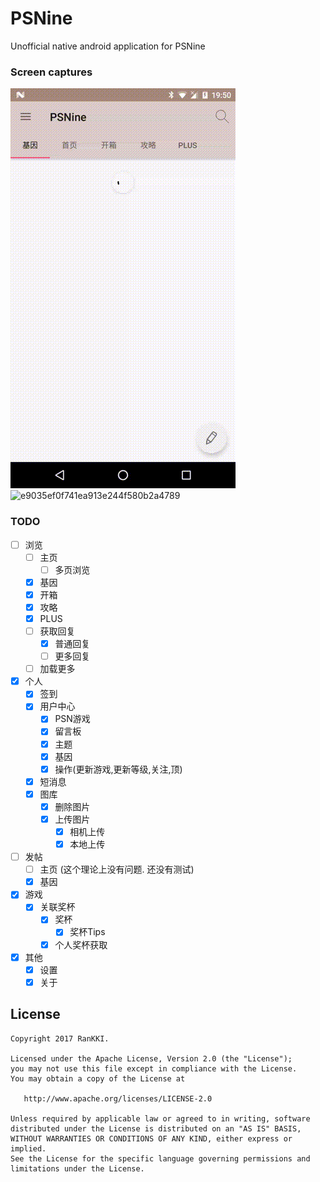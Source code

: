 # PSNine
Unofficial native android application for PSNine

### Screen captures

![1d309577820c8d6d9d7f3f7777514cab](https://raw.githubusercontent.com/RanKKI/PSNine/dev/res/1d309577820c8d6d9d7f3f7777514cab.gif)![e9035ef0f741ea913e244f580b2a4789](https://raw.githubusercontent.com/RanKKI/PSNine/dev/res/e9035ef0f741ea913e244f580b2a4789.gif)

### TODO

- [ ] 浏览
    - [ ] 主页
        - [ ] 多页浏览
    - [x] 基因
    - [x] 开箱
    - [x] 攻略
    - [x] PLUS
    - [ ] 获取回复
        - [x] 普通回复
        - [ ] 更多回复
    - [ ] 加载更多
- [x] 个人
    - [x] 签到
    - [x] 用户中心
        - [x] PSN游戏
        - [x] 留言板
        - [x] 主题
        - [x] 基因
        - [x] 操作(更新游戏,更新等级,关注,顶)
    - [x] 短消息
    - [x] 图库
        - [x] 删除图片
        - [x] 上传图片
            - [x] 相机上传
            - [x] 本地上传
- [ ] 发帖
    - [ ] 主页 (这个理论上没有问题. 还没有测试)
    - [x] 基因
- [x] 游戏
    - [x] 关联奖杯
        - [x] 奖杯
            - [x] 奖杯Tips
        - [x] 个人奖杯获取
- [x] 其他
    - [x] 设置
    - [x] 关于

License
-------

    Copyright 2017 RanKKI.

    Licensed under the Apache License, Version 2.0 (the "License");
    you may not use this file except in compliance with the License.
    You may obtain a copy of the License at

       http://www.apache.org/licenses/LICENSE-2.0

    Unless required by applicable law or agreed to in writing, software
    distributed under the License is distributed on an "AS IS" BASIS,
    WITHOUT WARRANTIES OR CONDITIONS OF ANY KIND, either express or implied.
    See the License for the specific language governing permissions and
    limitations under the License.